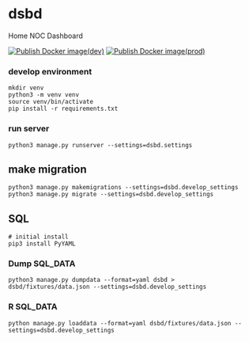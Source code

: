 # dsbd

Home NOC Dashboard

[![Publish Docker image(dev)](https://github.com/homenoc/dsbd/actions/workflows/build-dev.yaml/badge.svg)](https://github.com/homenoc/dsbd/actions/workflows/build-dev.yaml)
[![Publish Docker image(prod)](https://github.com/homenoc/dsbd/actions/workflows/build-prod.yaml/badge.svg)](https://github.com/homenoc/dsbd/actions/workflows/build-prod.yaml)

### develop environment

```
mkdir venv
python3 -m venv venv
source venv/bin/activate
pip install -r requirements.txt
```

### run server

```
python3 manage.py runserver --settings=dsbd.settings
```

## make migration

```
python3 manage.py makemigrations --settings=dsbd.develop_settings
python3 manage.py migrate --settings=dsbd.develop_settings
```

## SQL

```
# initial install
pip3 install PyYAML
```

### Dump SQL_DATA

```
python3 manage.py dumpdata --format=yaml dsbd > dsbd/fixtures/data.json --settings=dsbd.develop_settings
```

### R SQL_DATA

```
python manage.py loaddata --format=yaml dsbd/fixtures/data.json --settings=dsbd.develop_settings
```